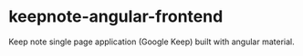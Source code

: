# keepnote-angular-frontend

Keep note single page application (Google Keep) built with angular material.
